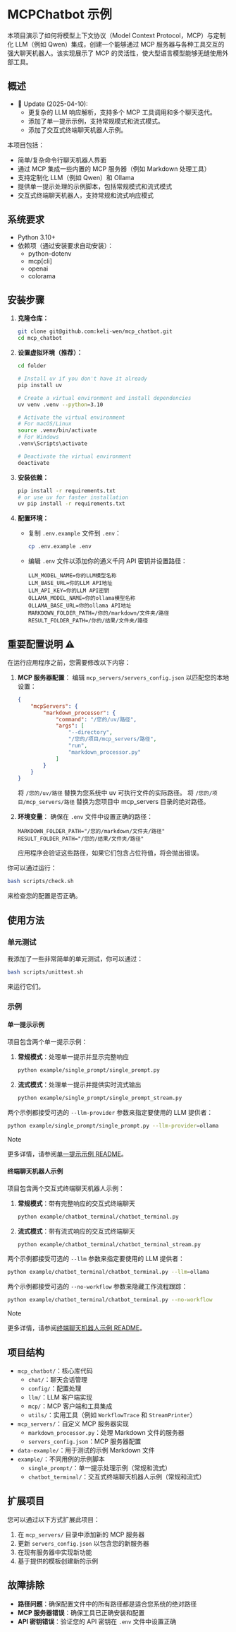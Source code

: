 # MCPChatbot 示例

本项目演示了如何将模型上下文协议（Model Context Protocol，MCP）与定制化 LLM（例如 Qwen）集成，创建一个能够通过 MCP 服务器与各种工具交互的强大聊天机器人。该实现展示了 MCP 的灵活性，使大型语言模型能够无缝使用外部工具。

## 概述

- 🚩 Update (2025-04-10): 
  - 更复杂的 LLM 响应解析，支持多个 MCP 工具调用和多个聊天迭代。
  - 添加了单一提示示例，支持常规模式和流式模式。
  - 添加了交互式终端聊天机器人示例。

本项目包括：

- 简单/复杂命令行聊天机器人界面
- 通过 MCP 集成一些内置的 MCP 服务器（例如 Markdown 处理工具）
- 支持定制化 LLM（例如 Qwen）和 Ollama
- 提供单一提示处理的示例脚本，包括常规模式和流式模式
- 交互式终端聊天机器人，支持常规和流式响应模式

## 系统要求

- Python 3.10+
- 依赖项（通过安装要求自动安装）：
  - python-dotenv
  - mcp[cli]
  - openai
  - colorama

## 安装步骤

1. **克隆仓库：**

   ```bash
   git clone git@github.com:keli-wen/mcp_chatbot.git
   cd mcp_chatbot
   ```

2. **设置虚拟环境（推荐）：**

   ```bash
   cd folder
   
   # Install uv if you don't have it already
   pip install uv

   # Create a virtual environment and install dependencies
   uv venv .venv --python=3.10

   # Activate the virtual environment
   # For macOS/Linux
   source .venv/bin/activate
   # For Windows
   .venv\Scripts\activate

   # Deactivate the virtual environment
   deactivate
   ```

3. **安装依赖：**

   ```bash
   pip install -r requirements.txt
   # or use uv for faster installation
   uv pip install -r requirements.txt
   ```

4. **配置环境：**
   - 复制 `.env.example` 文件到 `.env`：

     ```bash
     cp .env.example .env
     ```

   - 编辑 `.env` 文件以添加你的通义千问 API 密钥并设置路径：

     ```
     LLM_MODEL_NAME=你的LLM模型名称
     LLM_BASE_URL=你的LLM API地址
     LLM_API_KEY=你的LLM API密钥
     OLLAMA_MODEL_NAME=你的ollama模型名称
     OLLAMA_BASE_URL=你的ollama API地址
     MARKDOWN_FOLDER_PATH=/你的/markdown/文件夹/路径
     RESULT_FOLDER_PATH=/你的/结果/文件夹/路径
     ```

## 重要配置说明 ⚠️

在运行应用程序之前，您需要修改以下内容：

1. **MCP 服务器配置**：
   编辑 `mcp_servers/servers_config.json` 以匹配您的本地设置：

   ```json
   {
       "mcpServers": {
           "markdown_processor": {
               "command": "/您的/uv/路径",
               "args": [
                   "--directory",
                   "/您的/项目/mcp_servers/路径",
                   "run",
                   "markdown_processor.py"
               ]
           }
       }
   }
   ```

   将 `/您的/uv/路径` 替换为您系统中 uv 可执行文件的实际路径。
   将 `/您的/项目/mcp_servers/路径` 替换为您项目中 mcp_servers 目录的绝对路径。

2. **环境变量**：
   确保在 `.env` 文件中设置正确的路径：

   ```
   MARKDOWN_FOLDER_PATH="/您的/markdown/文件夹/路径"
   RESULT_FOLDER_PATH="/您的/结果/文件夹/路径"
   ```

   应用程序会验证这些路径，如果它们包含占位符值，将会抛出错误。

你可以通过运行：

```bash
bash scripts/check.sh
```

来检查您的配置是否正确。

## 使用方法

### 单元测试

我添加了一些非常简单的单元测试，你可以通过：

```bash
bash scripts/unittest.sh
```

来运行它们。

### 示例

#### 单一提示示例

项目包含两个单一提示示例：

1. **常规模式**：处理单一提示并显示完整响应
   ```bash
   python example/single_prompt/single_prompt.py
   ```

2. **流式模式**：处理单一提示并提供实时流式输出
   ```bash
   python example/single_prompt/single_prompt_stream.py
   ```

两个示例都接受可选的 `--llm-provider` 参数来指定要使用的 LLM 提供者：
```bash
python example/single_prompt/single_prompt.py --llm-provider=ollama
```

> [!NOTE]
> 更多详情，请参阅[单一提示示例 README](example/single_prompt/README_ZH.md)。

#### 终端聊天机器人示例

项目包含两个交互式终端聊天机器人示例：

1. **常规模式**：带有完整响应的交互式终端聊天
   ```bash
   python example/chatbot_terminal/chatbot_terminal.py
   ```

2. **流式模式**：带有流式响应的交互式终端聊天
   ```bash
   python example/chatbot_terminal/chatbot_terminal_stream.py
   ```

两个示例都接受可选的 `--llm` 参数来指定要使用的 LLM 提供者：
```bash
python example/chatbot_terminal/chatbot_terminal.py --llm=ollama
```

两个示例都接受可选的 `--no-workflow` 参数来隐藏工作流程跟踪：
```bash
python example/chatbot_terminal/chatbot_terminal.py --no-workflow
```

> [!NOTE]
> 更多详情，请参阅[终端聊天机器人示例 README](example/chatbot_terminal/README_ZH.md)。

</details>

## 项目结构

- `mcp_chatbot/`：核心库代码
  - `chat/`：聊天会话管理
  - `config/`：配置处理
  - `llm/`：LLM 客户端实现
  - `mcp/`：MCP 客户端和工具集成
  - `utils/`：实用工具（例如 `WorkflowTrace` 和 `StreamPrinter`）
- `mcp_servers/`：自定义 MCP 服务器实现
  - `markdown_processor.py`：处理 Markdown 文件的服务器
  - `servers_config.json`：MCP 服务器配置
- `data-example/`：用于测试的示例 Markdown 文件
- `example/`：不同用例的示例脚本
  - `single_prompt/`：单一提示处理示例（常规和流式）
  - `chatbot_terminal/`：交互式终端聊天机器人示例（常规和流式）

## 扩展项目

您可以通过以下方式扩展此项目：

1. 在 `mcp_servers/` 目录中添加新的 MCP 服务器
2. 更新 `servers_config.json` 以包含您的新服务器
3. 在现有服务器中实现新功能
4. 基于提供的模板创建新的示例

## 故障排除

- **路径问题**：确保配置文件中的所有路径都是适合您系统的绝对路径
- **MCP 服务器错误**：确保工具已正确安装和配置
- **API 密钥错误**：验证您的 API 密钥在 `.env` 文件中设置正确
